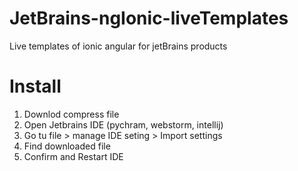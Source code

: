 # JetBrains-ngIonic-liveTemplates
Live templates of ionic angular for jetBrains products

# Install
1. Downlod compress file
2. Open Jetbrains IDE (pychram, webstorm, intellij)
3. Go tu file > manage IDE seting > Import settings
4. Find downloaded file
5. Confirm and Restart IDE

